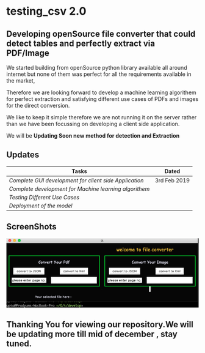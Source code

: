 testing_csv 2.0
===============

Developing openSource file converter that could detect tables and perfectly extract via PDF/Image
----

We started building from openSource python library available all around internet but none of them was perfect for all the requirements available in the market,

Therefore we are looking forward to develop a machine learning algorithem for perfect extraction and satisfying different use cases of PDFs and images for the direct conversion.

We like to keep it simple therefore we are not running it on the server rather than we have been focussing on developing a client side application.

We will be **Updating Soon new method for detection and Extraction**

Updates
-------

| Tasks     |  Dated |
|-----------|--------|
|*Complete GUI development for client side Application*| 3rd Feb 2019 |
|*Complete development for Machine learning algorithem*|  |
|*Testing Different Use Cases*|  |
|*Deployment of the model*||

ScreenShots
-----------

![](https://raw.githubusercontent.com/Prady96/testing_csv/develop/develop/SS_tcsv_2.0.png)

Thanking You for viewing our repository.We will be updating more till mid of december , stay tuned.
--------


